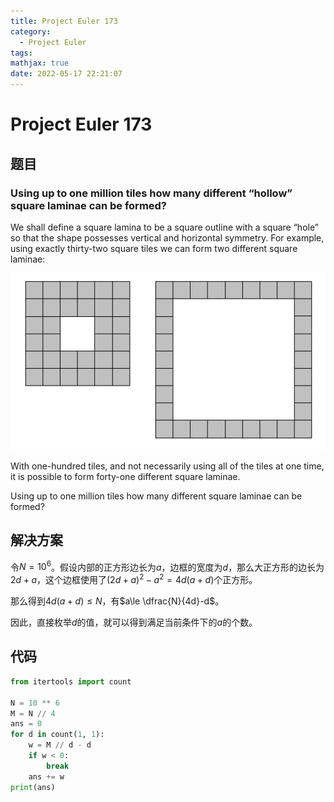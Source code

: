 ```yaml
---
title: Project Euler 173
category:
  - Project Euler
tags:
mathjax: true
date: 2022-05-17 22:21:07
---
```


<escape><!-- more --></escape>

# Project Euler 173

## 题目

### Using up to one million tiles how many different “hollow” square laminae can be formed?

We shall define a square lamina to be a square outline with a square “hole” so that the shape possesses vertical and horizontal symmetry. For example, using exactly thirty-two square tiles we can form two different square laminae:

![](../images/p173_square_laminas.gif)

With one-hundred tiles, and not necessarily using all of the tiles at one time, it is possible to form forty-one different square laminae.

Using up to one million tiles how many different square laminae can be formed?

## 解决方案

令$N=10^6$。假设内部的正方形边长为$a$，边框的宽度为$d$，那么大正方形的边长为$2d+a$，这个边框使用了$(2d+a)^2-a^2=4d(a+d)$个正方形。

那么得到$4d(a+d)\le N$，有$a\le \dfrac{N}{4d}-d$。

因此，直接枚举$d$的值，就可以得到满足当前条件下的$a$的个数。

## 代码

```py
from itertools import count

N = 10 ** 6
M = N // 4
ans = 0
for d in count(1, 1):
    w = M // d - d
    if w < 0:
        break
    ans += w
print(ans)

```

